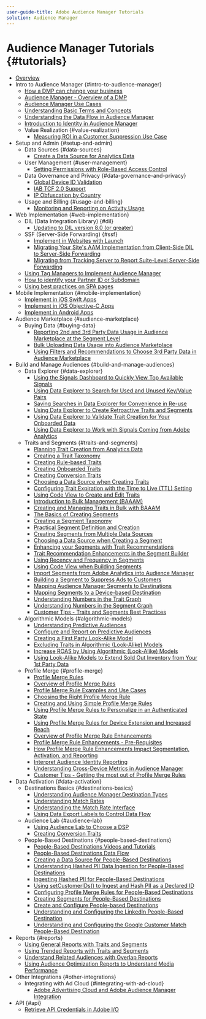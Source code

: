 ```yaml
---
user-guide-title: Adobe Audience Manager Tutorials
solution: Audience Manager
---
```


# Audience Manager Tutorials {#tutorials}

+ [Overview](overview.md)
+ Intro to Audience Manager {#intro-to-audience-manager}
  + [How a DMP can change your business](intro-to-audience-manager/how-a-dmp-can-change-your-business.md)
  + [Audience Manager - Overview of a DMP](intro-to-audience-manager/audience-manager-overview-of-a-dmp.md)
  + [Audience Manager Use Cases](intro-to-audience-manager/audience-manager-use-cases.md)
  + [Understanding Basic Terms and Concepts](intro-to-audience-manager/understanding-basic-terms-and-concepts-in-audience-manager.md)
  + [Understanding the Data Flow in Audience Manager](intro-to-audience-manager/understanding-the-data-flow-in-audience-manager.md)
  + [Introduction to Identity in Audience Manager](intro-to-audience-manager/introduction-to-identity-in-audience-manager.md)
  + Value Realization {#value-realization}
    + [Measuring ROI in a Customer Suppression Use Case](intro-to-audience-manager/value-realization/measuring-roi-in-a-customer-suppression-use-case.md)
+ Setup and Admin {#setup-and-admin}
  + Data Sources {#data-sources}
    + [Create a Data Source for Analytics Data](setup-and-admin/data-sources/create-a-data-source-for-analytics-data.md)
  + User Management {#user-management}
    + [Setting Permissions with Role-Based Access Control](setup-and-admin/user-management/setting-permissions-with-role-based-access-control.md)
  + Data Governance and Privacy {#data-governance-and-privacy}
    + [Global Device ID Validation](setup-and-admin/data-governance-and-privacy/global-device-id-validation.md)
    + [IAB TCF 2.0 Support](setup-and-admin/data-governance-and-privacy/iab-tcf-support.md)
    + [IP Obfuscation by Country](setup-and-admin/data-governance-and-privacy/ip-obfuscation-by-country.md)
  + Usage and Billing {#usage-and-billing}
    + [Monitoring and Reporting on Activity Usage](setup-and-admin/usage-and-billing/monitoring-and-reporting-on-activity-usage.md)
+ Web Implementation {#web-implementation}
  + DIL (Data Integration Library) {#dil}
    + [Updating to DIL version 8.0 (or greater)](web-implementation/dil/updating-to-dil-version-8-0-or-greater.md)
  + SSF (Server-Side Forwarding) {#ssf}
    + [Implement in Websites with Launch](https://docs.adobe.com/content/help/en/experience-cloud/implementing-in-websites-with-launch/index.html)
    + [Migrating Your Site's AAM Implementation from Client-Side DIL to Server-Side Forwarding](web-implementation/ssf/migrating-your-site-implementation-from-client-side-dil-to-server-side-forwarding.md)
    + [Migrating from Tracking Server to Report Suite-Level Server-Side Forwarding](web-implementation/ssf/migrating-from-tracking-server-to-report-suite-level-server-side-forwarding.md)
  + [Using Tag Managers to Implement Audience Manager](web-implementation/using-tag-managers-to-implement-audience-manager.md)
  + [How to identify your Partner ID or Subdomain](web-implementation/how-to-identify-your-partner-id-or-subdomain.md)
  + [Using best practices on SPA pages](web-implementation/using-best-practices-on-spa-pages-when-sending-data-to-aam.md)
+ Mobile Implementation {#mobile-implementation}
  + [Implement in iOS Swift Apps](https://docs.adobe.com/content/help/en/experience-cloud/implementing-in-mobile-ios-swift-apps-with-launch/index.html)
  + [Implement in iOS Objective-C Apps](https://docs.adobe.com/content/help/en/experience-cloud/implementing-in-mobile-ios-objective-c-apps-with-launch/index.html)
  + [Implement in Android Apps](https://docs.adobe.com/content/help/en/experience-cloud/implementing-in-mobile-android-apps-with-launch/index.html)
+ Audience Marketplace {#audience-marketplace}
  + Buying Data {#buying-data}
    + [Reporting 2nd and 3rd Party Data Usage in Audience Marketplace at the Segment Level](audience-marketplace/buying-data/reporting-2nd-and-3rd-party-data-usage-in-the-audience-marketplace-at-the-segment-level.md)
    + [Bulk Uploading Data Usage into Audience Marketplace](audience-marketplace/buying-data/bulk-uploading-data-usage-into-the-audience-marketplace.md)
    + [Using Filters and Recommendations to Choose 3rd Party Data in Audience Marketplace](audience-marketplace/buying-data/using-filters-and-recommendations-to-choose-3rd-party-data-in-audience-marketplace.md)
+ Build and Manage Audiences {#build-and-manage-audiences}
  + Data Explorer {#data-explorer}
    + [Using the Signals Dashboard to Quickly View Top Available Signals](build-and-manage-audiences/data-explorer/using-the-signals-dashboard-to-quickly-view-top-available-signals.md)
    + [Using Data Explorer to Search for Used and Unused Key/Value Pairs](build-and-manage-audiences/data-explorer/using-data-explorer-to-search-for-used-and-unused-key-value-pairs.md)
    + [Saving Searches in Data Explorer for Convenience in Re-use](build-and-manage-audiences/data-explorer/saving-searches-in-data-explorer-for-convenience-in-re-use.md)
    + [Using Data Explorer to Create Retroactive Traits and Segments](build-and-manage-audiences/data-explorer/using-data-explorer-to-create-retroactive-traits-and-segments.md)
    + [Using Data Explorer to Validate Trait Creation for Your Onboarded Data](build-and-manage-audiences/data-explorer/using-data-explorer-to-validate-trait-creation-for-your-onboarded-data.md)
    + [Using Data Explorer to Work with Signals Coming from Adobe Analytics](build-and-manage-audiences/data-explorer/using-data-explorer-to-work-with-signals-coming-from-adobe-analytics.md)
  + Traits and Segments {#traits-and-segments}
    + [Planning Trait Creation from Analytics Data](build-and-manage-audiences/traits-and-segments/planning-trait-creation-from-analytics-data.md)
    + [Creating a Trait Taxonomy](build-and-manage-audiences/traits-and-segments/creating-a-trait-taxonomy.md)
    + [Creating Rule-based Traits](build-and-manage-audiences/traits-and-segments/creating-rule-based-traits.md)
    + [Creating Onboarded Traits](build-and-manage-audiences/traits-and-segments/creating-onboarded-traits.md)
    + [Creating Conversion Traits](build-and-manage-audiences/traits-and-segments/creating-conversion-traits.md)
    + [Choosing a Data Source when Creating Traits](build-and-manage-audiences/traits-and-segments/choosing-a-data-source-when-creating-traits.md)
    + [Configuring Trait Expiration with the Time to Live (TTL) Setting](build-and-manage-audiences/traits-and-segments/configuring-trait-expiration-with-the-time-to-live-ttl-setting.md)
    + [Using Code View to Create and Edit Traits](build-and-manage-audiences/traits-and-segments/using-code-view-to-create-and-edit-traits.md)
    + [Introduction to Bulk Management (BAAAM)](build-and-manage-audiences/traits-and-segments/introduction-to-bulk-management-baaam.md)
    + [Creating and Managing Traits in Bulk with BAAAM](build-and-manage-audiences/traits-and-segments/creating-and-managing-traits-in-bulk-with-baaam.md)
    + [The Basics of Creating Segments](build-and-manage-audiences/traits-and-segments/the-basics-of-creating-segments.md)
    + [Creating a Segment Taxonomy](build-and-manage-audiences/traits-and-segments/creating-a-segment-taxonomy.md)
    + [Practical Segment Definition and Creation](build-and-manage-audiences/traits-and-segments/practical-segment-definition-and-creation.md)
    + [Creating Segments from Multiple Data Sources](build-and-manage-audiences/traits-and-segments/creating-segments-from-multiple-data-sources.md)
    + [Choosing a Data Source when Creating a Segment](build-and-manage-audiences/traits-and-segments/choosing-a-data-source-when-creating-a-segment.md)
    + [Enhancing your Segments with Trait Recommendations](build-and-manage-audiences/traits-and-segments/enhancing-your-segments-with-trait-recommendations.md)
    + [Trait Recommendation Enhancements in the Segment Builder](build-and-manage-audiences/traits-and-segments/trait-recommendation-enhancements-in-the-segment-builder.md)
    + [Using Recency and Frequency in Segments](build-and-manage-audiences/traits-and-segments/using-recency-and-frequency-in-segments.md)
    + [Using Code View when Building Segments](build-and-manage-audiences/traits-and-segments/using-code-view-when-building-segments.md)
    + [Import Segments from Adobe Analytics into Audience Manager](build-and-manage-audiences/traits-and-segments/import-aa-segments-into-aam.md)
    + [Building a Segment to Suppress Ads to Customers](build-and-manage-audiences/traits-and-segments/building-a-segment-to-suppress-ads-to-customers.md)
    + [Mapping Audience Manager Segments to Destinations](build-and-manage-audiences/traits-and-segments/mapping-audience-manager-segments-to-destinations.md)
    + [Mapping Segments to a Device-based Destination](build-and-manage-audiences/traits-and-segments/mapping-segments-to-a-device-based-destination.md)
    + [Understanding Numbers in the Trait Graph](build-and-manage-audiences/traits-and-segments/understanding-numbers-in-the-trait-graph.md)
    + [Understanding Numbers in the Segment Graph](build-and-manage-audiences/traits-and-segments/understanding-numbers-in-the-segment-graph.md)
    + [Customer Tips - Traits and Segments Best Practices](build-and-manage-audiences/traits-and-segments/customer-tips-traits-and-segments-best-practices.md)
  + Algorithmic Models {#algorithmic-models}
    + [Understanding Predictive Audiences](build-and-manage-audiences/algorithmic-models/understanding-predictive-audiences.md)
    + [Configure and Report on Predictive Audiences](build-and-manage-audiences/algorithmic-models/configure-and-report-on-predictive-audiences.md)
    + [Creating a First Party Look-Alike Model](build-and-manage-audiences/algorithmic-models/creating-a-first-party-look-alike-model.md)
    + [Excluding Traits in Algorithmic (Look-Alike) Models](build-and-manage-audiences/algorithmic-models/excluding-traits-in-algorithmic-look-alike-models.md)
    + [Increase ROAS by Using Algorithmic (Look-Alike) Models](build-and-manage-audiences/algorithmic-models/increase-roas-by-using-algorithmic-look-alike-models.md)
    + [Using Look-Alike Models to Extend Sold Out Inventory from Your 1st Party Data](build-and-manage-audiences/algorithmic-models/using-look-alike-models-to-extend-sold-out-inventory-from-your-1st-party-data.md)
  + Profile Merge {#profile-merge}
    + [Profile Merge Rules](build-and-manage-audiences/profile-merge/profile-merge.md)
    + [Overview of Profile Merge Rules](build-and-manage-audiences/profile-merge/overview-of-profile-merge-rules.md)
    + [Profile Merge Rule Examples and Use Cases](build-and-manage-audiences/profile-merge/profile-merge-rule-examples-and-use-cases.md)
    + [Choosing the Right Profile Merge Rule](build-and-manage-audiences/profile-merge/choosing-the-right-profile-merge-rule.md)
    + [Creating and Using Simple Profile Merge Rules](build-and-manage-audiences/profile-merge/creating-and-using-simple-profile-merge-rules.md)
    + [Using Profile Merge Rules to Personalize in an Authenticated State](build-and-manage-audiences/profile-merge/using-profile-merge-rules-to-personalize-in-an-authenticated-state.md)
    + [Using Profile Merge Rules for Device Extension and Increased Reach](build-and-manage-audiences/profile-merge/using-profile-merge-rules-for-device-extension-and-increased-reach.md)
    + [Overview of Profile Merge Rule Enhancements](build-and-manage-audiences/profile-merge/overview-of-profile-merge-rule-enhancements.md)
    + [Profile Merge Rule Enhancements - Pre-Requisites](build-and-manage-audiences/profile-merge/profile-merge-rule-enhancements-pre-requisites.md)
    + [How Profile Merge Rule Enhancements Impact Segmentation, Activation, and Reporting](build-and-manage-audiences/profile-merge/how-profile-merge-rule-enhancements-impact-segmentation-activation-and-reporting.md)
    + [Interpret Audience Identity Reporting](build-and-manage-audiences/profile-merge/interpret-audience-identity-reporting.md)
    + [Understanding Cross-Device Metrics in Audience Manager](build-and-manage-audiences/profile-merge/understanding-cross-device-metrics-in-audience-manager.md)
    + [Customer Tips - Getting the most out of Profile Merge Rules](build-and-manage-audiences/profile-merge/customer-tips-getting-the-most-out-of-profile-merge-rules.md)
+ Data Activation {#data-activation}
  + Destinations Basics {#destinations-basics}
    + [Understanding Audience Manager Destination Types](data-activation/destinations-basics/understanding-audience-manager-destination-types.md)
    + [Understanding Match Rates](data-activation/destinations-basics/understanding-match-rates.md)
    + [Understanding the Match Rate Interface](data-activation/destinations-basics/understanding-the-match-rate-interface-in-audience-manager.md)
    + [Using Data Export Labels to Control Data Flow](data-activation/destinations-basics/using-data-export-labels-to-control-data-flow.md)
  + Audience Lab {#audience-lab}
    + [Using Audience Lab to Choose a DSP](data-activation/audience-lab/using-audience-lab-to-choose-a-dsp.md)
    + [Creating Conversion Traits](build-and-manage-audiences/traits-and-segments/creating-conversion-traits.md)
  + People-Based Destinations {#people-based-destinations}
    + [People-Based Destinations Videos and Tutorials](data-activation/people-based-destinations/pbd.md)
    + [People-Based Destinations Data Flow](data-activation/people-based-destinations/people-based-destinations-data-flow.md)
    + [Creating a Data Source for People-Based Destinations](data-activation/people-based-destinations/creating-a-data-source-for-people-based-destinations.md)
    + [Understanding Hashed PII Data Ingestion for People-Based Destinations](data-activation/people-based-destinations/understanding-hashed-pii-data-ingestion-for-people-based-destinations.md)
    + [Ingesting Hashed PII for People-Based Destinations](data-activation/people-based-destinations/ingesting-hashed-pii-for-people-based-destinations.md)
    + [Using setCustomerIDs() to Ingest and Hash PII as a Declared ID](data-activation/people-based-destinations/using-setcustomerids-to-ingest-and-hash-pii-as-a-declared-id.md)
    + [Configuring Profile Merge Rules for People-Based Destinations](data-activation/people-based-destinations/configuring-profile-merge-rules-for-people-based-destinations.md)
    + [Creating Segments for People-Based Destinations](data-activation/people-based-destinations/creating-segments-for-people-based-destinations.md)
    + [Create and Configure People-based Destinations](data-activation/people-based-destinations/create-and-configure-people-based-destinations.md)
    + [Understanding and Configuring the LinkedIn People-Based Destination](data-activation/people-based-destinations/understanding-and-configuring-the-linkedin-pbd.md)
    + [Understanding and Configuring the Google Customer Match People-Based Destination](data-activation/people-based-destinations/understanding-and-configuring-the-google-customer-match-pbd.md)
+ Reports {#reports}
  + [Using General Reports with Traits and Segments](reports/using-general-reports-with-traits-and-segments.md)
  + [Using Trended Reports with Traits and Segments](reports/using-trended-reports-with-traits-and-segments.md)
  + [Understand Related Audiences with Overlap Reports](reports/understand-related-audiences-with-overlap-reports.md)
  + [Using Audience Optimization Reports to Understand Media Performance](reports/using-audience-optimization-reports-to-understand-media-performance.md)
+ Other Integrations {#other-integrations}
  + Integrating with Ad Cloud {#integrating-with-ad-cloud}
    + [Adobe Advertising Cloud and Adobe Audience Manager Integration](other-integrations/integrating-with-ad-cloud/advertising-cloud-and-audience-manager-integration.md)
+ API {#api}
  + [Retrieve API Credentials in Adobe I/O](api/retrieve-api-credentials-in-adobe-io.md)
